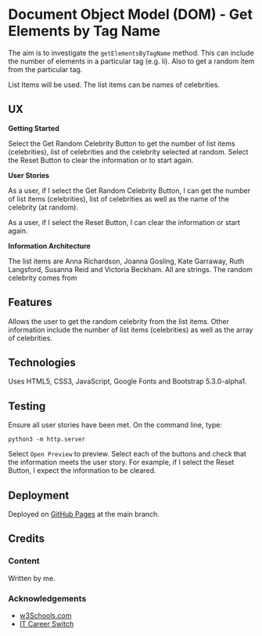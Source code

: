 # Document Object Model (DOM) - Get Elements by Tag Name

The aim is to investigate the `getElementsByTagName` method.  This can include the number of elements in a particular tag (e.g. li).  Also to get a random item from the particular tag.

List Items will be used.  The list items can be names of celebrities.

## UX

**Getting Started**

Select the Get Random Celebrity Button to get the number of list items (celebrities), list of celebrities and the celebrity selected at random.  Select the Reset Button to clear the information or to start again.

**User Stories**

As a user, if I select the Get Random Celebrity Button, I can get the number of list items (celebrities), list of celebrities as well as the name of the celebrity (at random).

As a user, if I select the Reset Button, I can clear the information or start again.

**Information Architecture**

The list items are Anna Richardson, Joanna Gosling, Kate Garraway, Ruth Langsford, Susanna Reid and Victoria Beckham.  All are strings.  The random celebrity comes from 

## Features

Allows the user to get the random celebrity from the list items.  Other information include the number of list items (celebrities) as well as the array of celebrities.

## Technologies

Uses HTML5, CSS3, JavaScript, Google Fonts and Bootstrap 5.3.0-alpha1.

## Testing

Ensure all user stories have been met.  On the command line, type:

    python3 -m http.server

Select `Open Preview` to preview.  Select each of the buttons and check that the information meets the user story.  For example, if I select the Reset Button, I expect the information to be cleared.

## Deployment

Deployed on [GitHub Pages](https://derektypist.github.io/dom-elements-by-tag-name) at the main branch.

## Credits

### Content

Written by me.

### Acknowledgements

- [w3Schools.com](https://www.w3schools.com)
- [IT Career Switch](https://www.itcareerswitch.co.uk)
